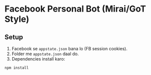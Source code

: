 # Facebook Personal Bot (Mirai/GoT Style)

## Setup

1. Facebook se `appstate.json` bana lo (FB session cookies).
2. Folder me `appstate.json` daal do.
3. Dependencies install karo:

```bash
npm install
